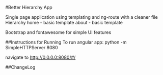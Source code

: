 #Better Hierarchy App

Single page application using templating and ng-route with a cleaner file Hierarchy
home - basic template
about - basic template

Bootstrap and fontawesome for simple UI features

##Instructions for Running
To run angular app:
python -m SimpleHTTPServer 8080

navigate to http://0.0.0.0:8080/#/

##ChangeLog
